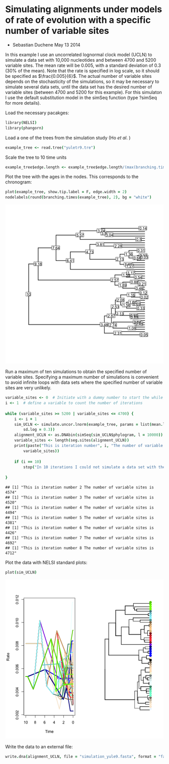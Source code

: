 Simulating alignments under models of rate of evolution with a specific number of variable sites
================================================================================================

- Sebastian Duchene
May 13 2014


In this example I use an uncorrelated lognormal clock model (UCLN)  to simulate a data set with 10,000 nucleotides and between 4700 and 5200 variable sites. The mean rate will be 0.005, with a standard deviation of 0.3 (30% of the mean). Note that the rate is specified in log scale, so it should be specified as $\frac{0.005}{6}$. The actual number of variable sites depends on the stochasticity of the simulations, so it may be necessary to simulate several data sets, until the data set has the desired number of variable sites (between 4700 and 5200 for this example). For this simulaton I use the default substitution model in the simSeq function (type ?simSeq for more details).


Load the necessary pacakges:


```coffee
library(NELSI)
library(phangorn)
```



Load a one of the trees from the simulation study (Ho *et al*. )


```coffee
example_tree <- read.tree("yuletr9.tre")
```



Scale the tree to 10 time units


```coffee
example_tree$edge.length <- example_tree$edge.length/(max(branching.times(example_tree))/10)
```


Plot the tree with the ages in the nodes. This corresponds to the chronogram:


```coffee
plot(example_tree, show.tip.label = F, edge.width = 2)
nodelabels(round(branching.times(example_tree), 2), bg = "white")
```

![plot of chunk unnamed-chunk-4](figure/unnamed-chunk-4.png) 



Run a maximum of ten simulations to obtain the specified number of variable sites. Specifying a maximum number of simulations is convenient to avoid infinite loops with data sets where the specified number of variable sites are very unlikely. 



```coffee
variable_sites <- 0  # Initiate with a dummy number to start the while loop
i <- 1  # define a variable to count the number of iterations

while (variable_sites >= 5200 | variable_sites <= 4700) {
    i <- i + 1
    sim_UCLN <- simulate.uncor.lnorm(example_tree, params = list(mean.log = log(0.005), 
        sd.log = 0.3))
    alignment_UCLN <- as.DNAbin(simSeq(sim_UCLN$phylogram, l = 10000))
    variable_sites <- length(seg.sites(alignment_UCLN))
    print(paste("This is iteration number", i, "The number of variable sites is", 
        variable_sites))
    
    if (i == 10) 
        stop("In 10 iterations I could not simulate a data set with the secified number of variable sites\ntry using a different rate value, or a tree with a different root age")
    
}
```

```
## [1] "This is iteration number 2 The number of variable sites is 4574"
## [1] "This is iteration number 3 The number of variable sites is 4520"
## [1] "This is iteration number 4 The number of variable sites is 4494"
## [1] "This is iteration number 5 The number of variable sites is 4381"
## [1] "This is iteration number 6 The number of variable sites is 4426"
## [1] "This is iteration number 7 The number of variable sites is 4692"
## [1] "This is iteration number 8 The number of variable sites is 4712"
```


Plot the data with NELSI standard plots:

```coffee
plot(sim_UCLN)
```

![plot of chunk unnamed-chunk-6](figure/unnamed-chunk-6.png) 



Write the data to an external file:
```coffee
write.dna(alignment_UCLN, file = "simulation_yule9.fasta", format = "fasta")
```
